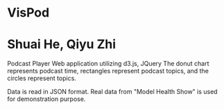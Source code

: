# VisPod
# Shuai He, Qiyu Zhi

Podcast Player Web application utilizing d3.js, JQuery
The donut chart represents podcast time, rectangles represent podcast topics, and the circles represent topics.

Data is read in JSON format. Real data from "Model Health Show" is used for demonstration purpose.



